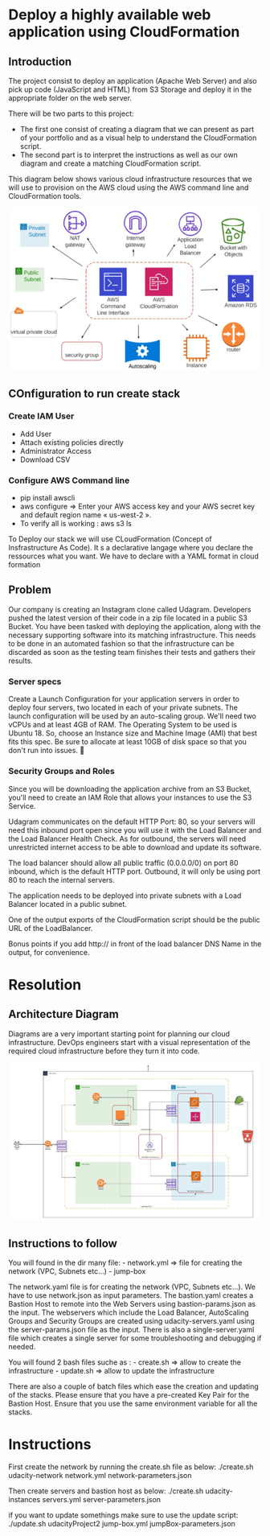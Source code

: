 # Deploy a highly available web application using CloudFormation

## Introduction 

The project consist to deploy an application (Apache Web Server) and also pick up code (JavaScript and HTML) from S3 Storage and deploy it in the appropriate folder on the web server.

There will be two parts to this project:
-   The first one consist of creating a diagram that we can present as part of your portfolio and as a visual help to understand the CloudFormation script.
-   The second part is to interpret the instructions as well as our own diagram and create a matching CloudFormation script.

This diagram below shows various cloud infrastructure resources that we will use to provision on the AWS cloud using the AWS command line and CloudFormation tools. 

![alt text](https://github.com/AnselmeChans/Deploy-web-app-cloudfront/blob/master/capture_tools_AWS.png?raw=true)

## COnfiguration to run create stack 

### Create IAM User
-   Add User
-   Attach existing policies directly
-   Administrator Access 
-   Download CSV 

### Configure AWS Command line 
-   pip install awscli
-   aws configure => Enter your AWS access key and your AWS         secret key and default region name « us-west-2 ».
-   To verify all is working : aws s3 ls

To Deploy our stack we will use CLoudFormation (Concept of Insfrastructure As Code).
It s a declarative langage where you declare the ressources what you want. We have to declare with a YAML format in cloud formation 


## Problem 

Our company is creating an Instagram clone called Udagram. Developers pushed the latest version of their code in a zip file located in a public S3 Bucket.
You have been tasked with deploying the application, along with the necessary supporting software into its matching infrastructure.
This needs to be done in an automated fashion so that the infrastructure can be discarded as soon as the testing team finishes their tests and gathers their results.

### Server specs

Create a Launch Configuration for your application servers in order to deploy four servers, two located in each of your private subnets.
The launch configuration will be used by an auto-scaling group.
We'll need two vCPUs and at least 4GB of RAM. The Operating System to be used is Ubuntu 18. So, choose an Instance size and Machine Image (AMI) that best fits this spec. Be sure to allocate at least 10GB of disk space so that you don't run into issues. 

### Security Groups and Roles

Since you will be downloading the application archive from an S3 Bucket, you'll need to create an IAM Role that allows your instances to use the S3 Service.

Udagram communicates on the default HTTP Port: 80, so your servers will need this inbound port open since you will use it with the Load Balancer and the Load Balancer Health Check. As for outbound, the servers will need unrestricted internet access to be able to download and update its software.

The load balancer should allow all public traffic (0.0.0.0/0) on port 80 inbound, which is the default HTTP port. Outbound, it will only be using port 80 to reach the internal servers.

The application needs to be deployed into private subnets with a Load Balancer located in a public subnet.

One of the output exports of the CloudFormation script should be the public URL of the LoadBalancer.

Bonus points if you add http:// in front of the load balancer DNS Name in the output, for convenience.


# Resolution

## Architecture Diagram


Diagrams are a very important starting point for planning our cloud infrastructure. DevOps engineers start with a visual representation of the required cloud infrastructure before they turn it into code.

![alt text](https://github.com/AnselmeChans/Deploy-web-app-cloudfront/blob/master/Udacity_Project2_Diagram.jpeg?raw=true)



## Instructions to follow

You will found in the dir many file: 
    -   network.yml => file for creating the network (VPC, Subnets etc...)
    -   jump-box


The network.yaml file is for creating the network (VPC, Subnets etc...). We have to use network.json as input parameters. 
The bastion.yaml creates a Bastion Host to remote into the Web Servers using bastion-params.json as the input. The webservers which include the Load Balancer, AutoScaling Groups and Security Groups are created using udacity-servers.yaml using the server-params.json file as the input. There is also a single-server.yaml file which creates a single server for some troubleshooting and debugging if needed. 

You will found 2 bash files suche as : 
    -   create.sh => allow to create the infrastructure 
    -   update.sh => allow to update the infrastructure


There are also a couple of batch files which ease the creation and updating of the stacks. Please ensure that you have a pre-created Key Pair for the Bastion Host. Ensure that you use the same environment variable for all the stacks.

# Instructions 

First create the network by running the create.sh file as below:
./create.sh udacity-network network.yml network-parameters.json 

Then create servers and bastion host as below: 
./create.sh udacity-instances servers.yml server-parameters.json 

if you want to update somethings make sure to use the update script: 
./update.sh udacityProject2 jump-box.yml jumpBox-parameters.json
